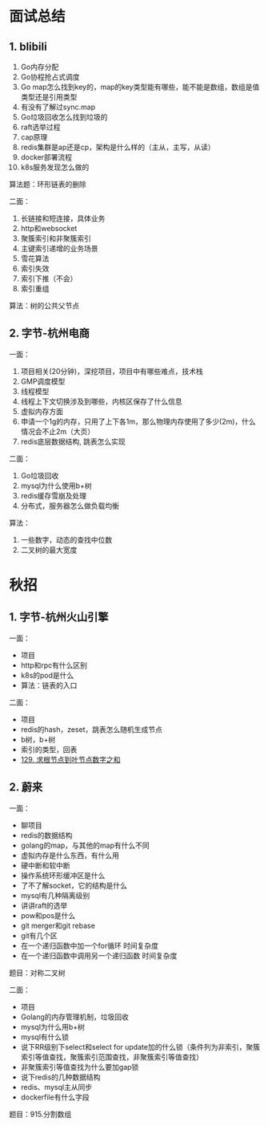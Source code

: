 # 面试总结

## 1. blibili

1. Go内存分配
2. Go协程抢占式调度
3. Go map怎么找到key的，map的key类型能有哪些，能不能是数组，数组是值类型还是引用类型
4. 有没有了解过sync.map
5. Go垃圾回收怎么找到垃圾的
6. raft选举过程
7. cap原理
8. redis集群是ap还是cp，架构是什么样的（主从，主写，从读）
9. docker部署流程
10. k8s服务发现怎么做的

算法题：环形链表的删除



二面：

1. 长链接和短连接，具体业务
2. http和websocket
3. 聚簇索引和非聚簇索引
4. 主键索引递增的业务场景
5. 雪花算法
6. 索引失效
7. 索引下推（不会）
8. 索引重组

算法：树的公共父节点



## 2. 字节-杭州电商

一面：

1. 项目相关(20分钟)，深挖项目，项目中有哪些难点，技术栈
2. GMP调度模型
3. 线程模型
4. 线程上下文切换涉及到哪些，内核区保存了什么信息
5. 虚拟内存方面
6. 申请一个1g的内存，只用了上下各1m，那么物理内存使用了多少(2m)，什么情况会不止2m（大页）
7. redis底层数据结构, 跳表怎么实现



二面：

1. Go垃圾回收
2. mysql为什么使用b+树
3. redis缓存雪崩及处理
4. 分布式，服务器怎么做负载均衡

算法：

1. 一些数字，动态的查找中位数
2. 二叉树的最大宽度



# 秋招

## 1. 字节-杭州火山引擎

一面：

- 项目
- http和rpc有什么区别
- k8s的pod是什么
- 算法：链表的入口





二面：

- 项目
- redis的hash，zeset，跳表怎么随机生成节点
- b树，b+树
- 索引的类型，回表
- [129. 求根节点到叶节点数字之和](https://leetcode-cn.com/problems/sum-root-to-leaf-numbers/)





## 2. 蔚来

一面：

- 聊项目
- redis的数据结构
- golang的map，与其他的map有什么不同
- 虚拟内存是什么东西，有什么用
- 硬中断和软中断
- 操作系统环形缓冲区是什么
- 了不了解socket，它的结构是什么
- mysql有几种隔离级别
- 讲讲raft的选举
- pow和pos是什么
- git merger和git rebase
- git有几个区
- 在一个递归函数中加一个for循环 时间复杂度
- 在一个递归函数中调用另一个递归函数 时间复杂度

题目：对称二叉树



二面：

- 项目
- Golang的内存管理机制，垃圾回收
- mysql为什么用b+树
- mysql有什么锁
- 说下RR级别下select和select for update加的什么锁（条件列为非索引，聚簇索引等值查找，聚簇索引范围查找，非聚簇索引等值查找）
- 非聚簇索引等值查找为什么要加gap锁
- 说下redis的几种数据结构
- redis、mysql主从同步
- dockerfile有什么字段

题目：915.分割数组
